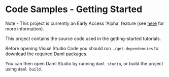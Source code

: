 # Code Samples - Getting Started

Note - This project is currently an Early Access 'Alpha' feature (see [here](https://docs.daml.com/support/status-definitions.html) for more information).

This project contains the source code used in the getting-started tutorials.

Before opening Visual Studio Code you should run `./get-dependencies` to download the required Daml packages.

You can then open Daml Studio by running `daml studio`, or build the project using `daml build`.
